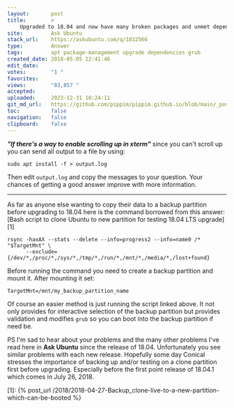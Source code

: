 ```yaml
---
layout:       post
title:        >
    Upgraded to 18.04 and now have many broken packages and unmet dependencies
site:         Ask Ubuntu
stack_url:    https://askubuntu.com/q/1032566
type:         Answer
tags:         apt package-management upgrade dependencies grub
created_date: 2018-05-05 22:41:46
edit_date:    
votes:        "1 "
favorites:    
views:        "83,857 "
accepted:     
uploaded:     2023-12-31 10:24:11
git_md_url:   https://github.com/pippim/pippim.github.io/blob/main/_posts/2018/2018-05-05-Upgraded-to-18.04-and-now-have-many-broken-packages-and-unmet-dependencies.md
toc:          false
navigation:   false
clipboard:    false
---
```


***"If there's a way to enable scrolling up in xterm"*** since you can't scroll up you can send all output to a file by using:

``` 
sudo apt install -f > output.log
```

Then edit `output.log` and copy the messages to your question. Your chances of getting a good answer improve with more information.


----------


As far as anyone else wanting to copy their data to a backup partition before upgrading to 18.04 here is the command borrowed from this answer: [Bash script to clone Ubuntu to new partition for testing 18.04 LTS upgrade][1]

``` 
rsync -haxAX --stats --delete --info=progress2 --info=name0 /* "$TargetMnt" \
      --exclude={/dev/*,/proc/*,/sys/*,/tmp/*,/run/*,/mnt/*,/media/*,/lost+found}
```

Before running the command you need to create a backup partition and mount it. After mounting it set:

``` 
TargetMnt=/mnt/my_backup_partition_name
```

Of course an easier method is just running the script linked above. It not only provides for interactive selection of the backup partition but provides validation and modifies `grub` so you can boot into the backup partition if need be.

PS I'm sad to hear about your problems and the many other problems I've read here in **Ask Ubuntu** since the release of 18.04. Unfortunately you see similar problems with each new release. Hopefully some day Conical stresses the importance of backing up and/or testing on a clone partition first before upgrading. Especially before the first point release of 18.04.1 which comes in July 26, 2018.

  [1]: {% post_url /2018/2018-04-27-Backup_clone-live-to-a-new-partition-which-can-be-booted %}
